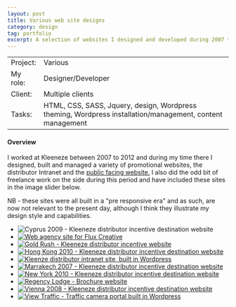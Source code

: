 ```yaml
---
layout: post
title: Various web site designs
category: design
tag: portfolio
excerpt: A selection of websites I designed and developed during 2007 to 2012
---   
```


<table class="overview cols">
  <tr>
    <td>Project:</td>
    <td>Various </td>  
  </tr>  
  <tr>
    <td>My role:</td>
    <td>Designer/Developer</td>
  </tr> 
  <tr>
    <td>Client:</td>
    <td>Multiple clients</td>  
  </tr> 
  <tr>
    <td>Tasks:</td>
    <td>HTML, CSS, SASS, Jquery, design, Wordpress theming, Wordpress installation/management, content management  </td>
  </tr> 
</table>

#### Overview
I worked at Kleeneze between 2007 to 2012 and during my time there I designed, built and managed a variety of promotional websites, the distributor Intranet and the <a href="responsive/2012/03/04/kleeneze-website.html">public facing website.</a>   I also did the odd bit of freelance work on the side during this period and have included these sites in the image slider below.

NB - these sites were all built in a "pre responsive era" and as such, are now not relevant to the present day, although I think they illustrate my design style and capabilities. 

<ul id="various">
  <li><img src="/img/various/cyprus2009.jpg" alt="Cyprus 2009 - Kleeneze distributor incentive destination website"></li>
  <li><a href=""><img src="/img/various/flux-creative.jpg" alt="Web agency site for Flux Creative"></a></li>
  <li><a href=""><img src="/img/various/gold-rush.jpg" alt="Gold Rush - Kleeneze distributor incentive website"></a></li>
  <li><a href=""><img src="/img/various/hong-kong-2010.jpg" alt="Hong Kong 2010 - Kleeneze distributor incentive destination website"></a></li>
  <li><a href=""><img src="/img/various/kleeneeze-dsa.jpg" alt="Kleenze distributor intranet site, built in Wordpress"></a></li>
  <li><a href=""><img src="/img/various/marrakech.jpg" alt="Marrakech 2007 - Kleeneze distributor incentive destination website"></a></li>
  <li><a href=""><img src="/img/various/nyc.jpg" alt="New York 2010 - Kleeneze distributor incentive destination website"></a></li>
  <li><a href=""><img src="/img/various/regency-lodge-blackpool.jpg" alt="Regency Lodge - Brochure website"></a></li>
  <li><a href=""><img src="/img/various/vienna-2008.jpg" alt="Vienna 2008 - Kleeneze distributor incentive destination website"></a></li>
  <li><a href=""><img src="/img/various/vt.jpg" alt="View Traffic - Traffic camera portal built in Wordpress "></a></li>
</ul>  







